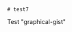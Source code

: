                                                                                                                                                                                                                                                                                                                                                                                                                                                                                                                                                                                   # test7
Test "graphical-gist"
